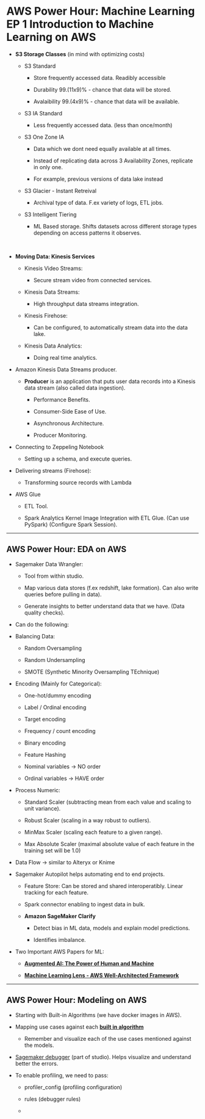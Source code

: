 # **AWS Power Hour: Machine Learning EP 1 Introduction to Machine Learning on AWS**

- **S3 Storage Classes** (in mind with optimizing costs)

  - S3 Standard

    - Store frequently accessed data. Readibly accessible

    - Durability 99.(11x9)% - chance that data will be stored.

    - Avalaibility 99.(4x9)% - chance that data will be available.

  - S3 IA Standard

    - Less frequently accessed data. (less than once/month)

  - S3 One Zone IA

    - Data which we dont need equally available at all times.

    - Instead of replicating data across 3 Availability Zones, replicate in only one.

    - For example, previous versions of data lake instead

  - S3 Glacier - Instant Retreival

    - Archival type of data. F.ex variety of logs, ETL jobs.

  - S3 Intelligent Tiering

    - ML Based storage. Shifts datasets across different storage types depending on access patterns it observes.

</br>

- **Moving Data: Kinesis Services**

  - Kinesis Video Streams:

    - Secure stream video from connected services.

  - Kinesis Data Streams:

    - High throughput data streams integration.

  - Kinesis Firehose:

    - Can be configured, to automatically stream data into the data lake.

  - Kinesis Data Analytics:

    - Doing real time analytics.

- Amazon Kinesis Data Streams producer.

  - **Producer** is an application that puts user data records into a Kinesis data stream (also called data ingestion).

    - Performance Benefits.

    - Consumer-Side Ease of Use.

    - Asynchronous Architecture.

    - Producer Monitoring.

- Connecting to Zeppeling Notebook

  - Setting up a schema, and execute queries.

- Delivering streams (Firehose):

  - Transforming source records with Lambda

- AWS Glue

  - ETL Tool.

  - Spark Analytics Kernel Image Integration with ETL Glue. (Can use PySpark) (Configure Spark Session).

---

## **AWS Power Hour: EDA on AWS**

- Sagemaker Data Wrangler:

  - Tool from within studio.

  - Map various data stores (f.ex redshift, lake formation). Can also write queries before pulling in data).

  - Generate insights to better understand data that we have. (Data quality checks).

- Can do the following:

- Balancing Data:

  - Random Oversampling

  - Random Undersampling

  - SMOTE (Synthetic Minority Oversampling TEchnique)

- Encoding (Mainly for Categorical):

  - One-hot/dummy encoding

  - Label / Ordinal encoding

  - Target encoding

  - Frequency / count encoding

  - Binary encoding

  - Feature Hashing

  - Nominal variables &rarr; NO order

  - Ordinal variables &rarr; HAVE order

- Process Numeric:

  - Standard Scaler (subtracting mean from each value and scaling to unit variance).

  - Robust Scaler (scaling in a way robust to outliers).

  - MinMax Scaler (scaling each feature to a given range).

  - Max Absolute Scaler (maximal absolute value of each feature in the training set will be 1.0)

- Data Flow &rarr; similar to Alteryx or Knime

- Sagemaker Autopilot helps automating end to end projects.

  - Feature Store: Can be stored and shared interoperatibly. Linear tracking for each feature.

  - Spark connector enabling to ingest data in bulk.

  - **Amazon SageMaker Clarify**

    - Detect bias in ML data, models and explain model predictions.

    - Identifies imbalance.

- Two Important AWS Papers for ML:

  - [**Augmented AI: The Power of Human and Machine**](https://aws.amazon.com/certification/certified-machine-learning-specialty/#:~:text=Augmented%20AI%3A%20The%20Power%20of%20Human%20and%20Machine)

  - [**Machine Learning Lens - AWS Well-Architected Framework**](https://docs.aws.amazon.com/wellarchitected/latest/machine-learning-lens/machine-learning-lens.html)

---

## **AWS Power Hour: Modeling on AWS**

- Starting with Built-in Algorithms (we have docker images in AWS).

- Mapping use cases against each [**built in algorithm**](https://docs.aws.amazon.com/sagemaker/latest/dg/algos.html)

  - Remember and visualize each of the use cases mentioned against the models.

- [Sagemaker debugger](https://docs.aws.amazon.com/sagemaker/latest/dg/train-debugger.html) (part of studio). Helps visualize and understand better the errors.

- To enable profiling, we need to pass:

  - profiler_config (profiling configuration)

  - rules (debugger rules)

  - 